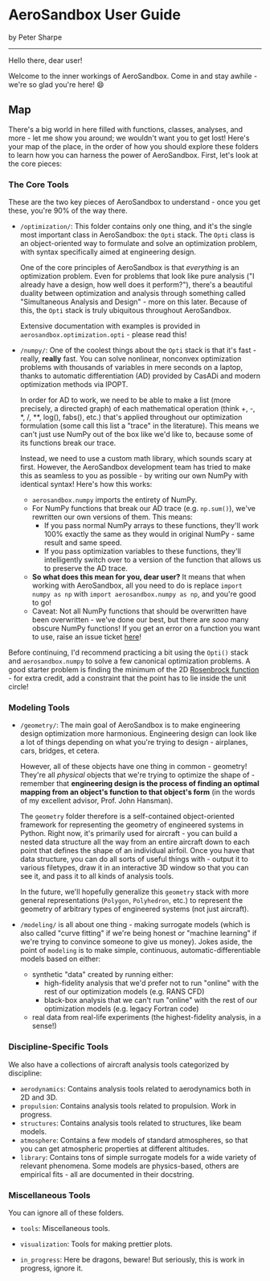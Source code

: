 # AeroSandbox User Guide

by Peter Sharpe

----------

Hello there, dear user!

Welcome to the inner workings of AeroSandbox. Come in and stay awhile - we're so glad you're here! :smile:

## Map

There's a big world in here filled with functions, classes, analyses, and more - let me show you around; we wouldn't want you to get lost! Here's your map of the place, in the order of how you should explore these folders to learn how you can harness the power of AeroSandbox. First, let's look at the core pieces:

### The Core Tools

These are the two key pieces of AeroSandbox to understand - once you get these, you're 90% of the way there.

* `/optimization/`: This folder contains only one thing, and it's the single most important class in AeroSandbox: the `Opti` stack. The `Opti` class is an object-oriented way to formulate and solve an optimization problem, with syntax specifically aimed at engineering design. 

	One of the core principles of AeroSandbox is that *everything* is an optimization problem. Even for problems that look like pure analysis ("I already have a design, how well does it perform?"), there's a beautiful duality between optimization and analysis through something called "Simultaneous Analysis and Design" - more on this later. Because of this, the `Opti` stack is truly ubiquitous throughout AeroSandbox.

	Extensive documentation with examples is provided in `aerosandbox.optimization.opti` - please read this!

* `/numpy/`: One of the coolest things about the `Opti` stack is that it's fast - really, **really** fast. You can solve nonlinear, nonconvex optimization problems with thousands of variables in mere seconds on a laptop, thanks to automatic differentiation (AD) provided by CasADi and modern optimization methods via IPOPT. 

	In order for AD to work, we need to be able to make a list (more precisely, a directed graph) of each mathematical operation (think +, -, *, /, **, log(), fabs(), etc.) that's applied throughout our optimization formulation (some call this list a "trace" in the literature). This means we can't just use NumPy out of the box like we'd like to, because some of its functions break our trace.

	Instead, we need to use a custom math library, which sounds scary at first. However, the AeroSandbox development team has tried to make this as seamless to you as possible - by writing our own NumPy with identical syntax! Here's how this works:

	* `aerosandbox.numpy` imports the entirety of NumPy.
	* For NumPy functions that break our AD trace (e.g. `np.sum()`), we've rewritten our own versions of them. This means:
		* If you pass normal NumPy arrays to these functions, they'll work 100% exactly the same as they would in original NumPy - same result and same speed.
		* If you pass optimization variables to these functions, they'll intelligently switch over to a version of the function that allows us to preserve the AD trace.
	* **So what does this mean for you, dear user?** It means that when working with AeroSandbox, all you need to do is replace `import numpy as np` with `import aerosandbox.numpy as np`, and you're good to go!
	* Caveat: Not all NumPy functions that should be overwritten have been overwritten - we've done our best, but there are *sooo* many obscure NumPy functions! If you get an error on a function you want to use, raise an issue ticket [here](https://github.com/peterdsharpe/AeroSandbox/issues)!

Before continuing, I'd recommend practicing a bit using the `Opti()` stack and `aerosandbox.numpy` to solve a few canonical optimization problems. A good starter problem is finding the minimum of the 2D [Rosenbrock function](https://en.wikipedia.org/wiki/Rosenbrock_function) - for extra credit, add a constraint that the point has to lie inside the unit circle!

### Modeling Tools

* `/geometry/`: The main goal of AeroSandbox is to make engineering design optimization more harmonious. Engineering design can look like a lot of things depending on what you're trying to design - airplanes, cars, bridges, et cetera. 

	However, all of these objects have one thing in common - geometry! They're all *physical* objects that we're trying to optimize the shape of - remember that **engineering design is the process of finding an optimal mapping from an object's function to that object's form** (in the words of my excellent advisor, Prof. John Hansman).

	The `geometry` folder therefore is a self-contained object-oriented framework for representing the geometry of engineered systems in Python. Right now, it's primarily used for aircraft - you can build a nested data structure all the way from an entire aircraft down to each point that defines the shape of an individual airfoil. Once you have that data structure, you can do all sorts of useful things with - output it to various filetypes, draw it in an interactive 3D window so that you can see it, and pass it to all kinds of analysis tools.

	In the future, we'll hopefully generalize this `geometry` stack with more general representations (`Polygon`, `Polyhedron`, etc.) to represent the geometry of arbitrary types of engineered systems (not just aircraft).

* `/modeling/` is all about one thing - making surrogate models (which is also called "curve fitting" if we're being honest or "machine learning" if we're trying to convince someone to give us money). Jokes aside, the point of `modeling` is to make simple, continuous, automatic-differentiable models based on either:

	* synthetic "data" created by running either:
		* high-fidelity analysis that we'd prefer not to run "online" with the rest of our optimization models (e.g. RANS CFD)
		* black-box analysis that we can't run "online" with the rest of our optimization models (e.g. legacy Fortran code)
	* real data from real-life experiments (the highest-fidelity analysis, in a sense!)

### Discipline-Specific Tools

We also have a collections of aircraft analysis tools categorized by discipline:

* `aerodynamics`: Contains analysis tools related to aerodynamics both in 2D and 3D.
* `propulsion`: Contains analysis tools related to propulsion. Work in progress.
* `structures`: Contains analysis tools related to structures, like beam models.
* `atmosphere`: Contains a few models of standard atmospheres, so that you can get atmospheric properties at different altitudes.
* `library`: Contains tons of simple surrogate models for a wide variety of relevant phenomena. Some models are physics-based, others are empirical fits - all are documented in their docstring.

### Miscellaneous Tools

You can ignore all of these folders.

* `tools`: Miscellaneous tools.
* `visualization`: Tools for making prettier plots.

* `in_progress`: Here be dragons, beware! But seriously, this is work in progress, ignore it.
